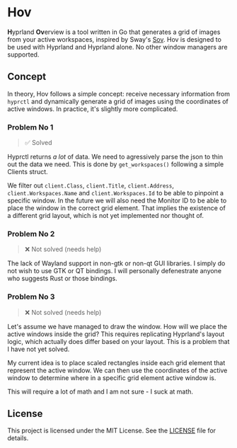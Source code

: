 # Hov

**H**yprland **Ov**erview is a tool written in Go that generates a grid of images from your active workspaces, inspired by Sway's [Sov](https://github.com/milgra/sov).
Hov is designed to be used with Hyprland and Hyprland alone. No other window managers are supported.

## Concept

In theory, Hov follows a simple concept: receive necessary information from `hyprctl` and dynamically generate a grid of images using the coordinates of
active windows. In practice, it's slightly more complicated.

### Problem No 1

> ✅ Solved

Hyprctl returns *a lot* of data. We need to agressively parse the json to thin out the data we need. This is done by `get_workspaces()` following a simple
Clients struct.

We filter out `client.Class`, `client.Title`, `client.Address`, `client.Workspaces.Name` and `client.Workspaces.Id` to be able to pinpoint a specific window.
In the future we will also need the Monitor ID to be able to place the window in the correct grid element. That implies the existence of a different grid layout, 
which is not yet implemented nor thought of.

### Problem No 2

> ❌ Not solved (needs help)

The lack of Wayland support in non-gtk or non-qt GUI libraries. I simply do not wish to use GTK or QT bindings. I will personally defenestrate anyone who suggests Rust or
those bindings.

### Problem No 3

> ❌ Not solved (needs help)

Let's assume we have managed to draw the window. How will we place the active windows inside the grid? This requires replicating Hyprland's layout logic, which
actually does differ based on your layout. This is a problem that I have not yet solved.

My current idea is to place scaled rectangles inside each grid element that represent the active window. We can then use the coordinates of the active window
to determine where in a specific grid element active window is.

This will require a lot of math and I am not sure - I suck at math.

## License

This project is licensed under the MIT License. See the [LICENSE](LICENSE) file for details.
